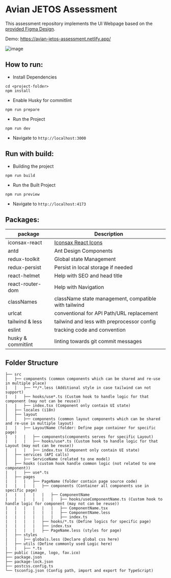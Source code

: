 # Avian JETOS Assessment
This assessment repository implements the UI Webpage based on the [provided Figma Design](https://www.figma.com/design/GqCdwzvELoeZd9Spj3GKxX/Font-end-Testing?node-id=0-1&node-type=canvas&t=UTjaVAk4c4E1tHKR-0).

Demo: https://avian-jetos-assessment.netlify.app/

![image](https://github.com/user-attachments/assets/c851de9b-ebf5-4a3f-ad88-e3968326a023)

## How to run:

- Install Dependencies

```
cd <project-folder>
npm install
```

- Enable Husky for commitlint

```
npm run prepare
```

- Run the Project

```
npm run dev
```

- Navigate to `http://localhost:3000`

## Run with build:

- Building the project

```
npm run build
```

- Run the Built Project

```
npm run preview
```

- Navigate to `http://localhost:4173`

## Packages:

| package            | Description                                          |
| ------------------ | ---------------------------------------------------- |
| iconsax-react      | [Iconsax React Icons](https://iconsax-react.pages.dev/)|
| antd               | Ant Design Components                                |
| redux-toolkit      | Global state Management                              |
| redux-persist      | Persist in local storage if needed                   |
| react-helmet       | Help with SEO and head title                         |
| react-router-dom   | Help with Navigation                                 |
| classNames         | className state management, compatible with tailwind |
| urlcat             | conventional for API Path/URL replacement            |
| tailwind & less    | tailwind and less with preprocessor config           |
| eslint             | tracking code and convention                         |
| husky & commitlint | linting towards git commit messages                  |

## Folder Structure

```
├── src
│   ├── components (common components which can be shared and re-use in multiple place)
│   │   ├── **/*.less (Additional style in case tailwind can not support)
|   |   ├── hooks/use*.ts (Custom hook to handle logic for that component (may not can be reuse))
|   |   ├── index.tsx (Component only contain UI state)
│   ├── locales (i18n)
│   ├── layout
│   │   ├── components (common layout components which can be shared and re-use in multiple layout)
│   │   ├── LayoutName (folder: Define page container for specific page)
|   |   |   ├── components(components serves for specific Layout)
|   |   |   ├── hooks/use*.ts (Custom hook to handle logic for that Layout (may not can be reuse))
|   |   |   ├── index.tsx (Component only contain UI state)
│   ├── services (API calls)
│   │   ├── ServiceName (related to one model)
│   ├── hooks (custom hook handle common logic (not related to one component))
|   |   ├── use*.ts
│   ├── pages
|   |   |   ├── PageName (folder contain page source code)
|   |   |   |   ├── components (Container all components use in specific page)
|   |   |   |   |   ├── ComponentName
|   |   |   |   |   |   ├── hooks/useComponentName.ts (Custom hook to handle logic for component (may not can be reuse))
|   |   |   |   |   |   ├── ComponentName.tsx
|   |   |   |   |   |   ├── ComponentName.less
|   |   |   |   |   |   ├── index.ts
|   |   |   |   ├── hooks/*.ts (Define logics for specific page)
|   |   |   |   ├── index.tsx
|   |   |   |   ├── PageName.less (styles for page)
│   ├── styles
|   |   ├── globals.less (Declare global css here)
│   ├── utils (Define commonly used Logic here)
|   |   ├── *.ts
├── public (image, logo, fav.ico)
├── package.json
├── package-lock.json
├── postcss.config.ts
└── tsconfig.json (Config path, import and export for TypeScript)
```
